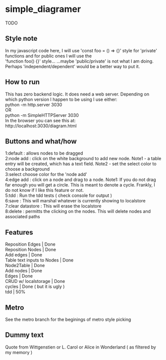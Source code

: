 # simple_diagramer
TODO  

## Style note
In my javascript code here, I will use 'const foo = () => {}'
style for 'private' functions and for public ones I will use the  
'function foo() {}' style...   ...maybe 'public/private' is not what I am doing.  Perhaps 'independent/dependent' would be a better way to put it.     	

## How to run
This has zero backend logic. It does need a web server. Depending on which python version I happen to be using I use either:   
python -m http.server 3030    
OR    
python -m SimpleHTTPServer 3030       
In the browser you can see this at:     
http://localhost:3030/diagram.html

## Buttons and what/how
1:default : allows nodes to be dragged      
2:node add : click on the white background to add new node. Note1 - a table entry will be created, which has a text field. Note2 - set the select color to choose a background    
3:select choose color for the 'node add'        
4:edge add : click on a node and drag to a node. Note1: If you do not drag far enough you will get a circle. This is meant to denote a cycle. Frankly, I do not know if I like this feature or not.    
5:tdd : Run the tdd tests ( check console for output )    
6:save : This will marshal whatever is currently showing to localstore    
7:clear datastore : This will erase the localstore    
8:delete : permitts the clicking on the nodes. This will delete nodes and associated paths   



## Features
Reposition Edges | Done   
Reposition Nodes | Done   
Add edges | Done   
Table text inputs to Nodes | Done   
Node2Table | Done   
Add nodes | Done    
Edges | Done    
CRUD w/ localstorage | Done 	 
cycles | Done ( but it is ugly )   
tdd | 50%

## Metro 
See the metro branch for the beginings of metro style picking 

## Dummy text
Quote from Wittgenstien or L. Carol or Alice in Wonderland ( as filtered by my memory ) 

